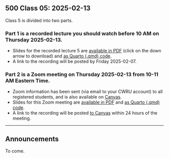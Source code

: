 ## 500 Class 05: 2025-02-13

Class 5 is divided into two parts.

### Part 1 is a recorded lecture you should watch before 10 AM on Thursday 2025-02-13.

- Slides for the recorded lecture 5 are [available in PDF](https://github.com/THOMASELOVE/500-slides-2025/blob/main/500_slides05r.pdf) (click on the down arrow to download) and [as Quarto (.qmd) code](https://github.com/THOMASELOVE/500-slides-2025/blob/main/500_slides05r.qmd).
- A link to the recording will be posted by Friday 2025-02-07.

### Part 2 is a Zoom meeting on Thursday 2025-02-13 from **10-11 AM** Eastern Time. 

- Zoom information has been sent (via email to your CWRU account) to all registered students, and is also available on [Canvas](https://canvas.case.edu).
- Slides for this Zoom meeting are [available in PDF](https://github.com/THOMASELOVE/500-slides-2025/blob/main/500_slides05z.pdf) and [as Quarto (.qmd) code](https://github.com/THOMASELOVE/500-slides-2025/blob/main/500_slides05z.qmd).
- A link to the recording will be posted [to Canvas](https://canvas.case.edu/) within 24 hours of the meeting.

----

## Announcements

To come.
